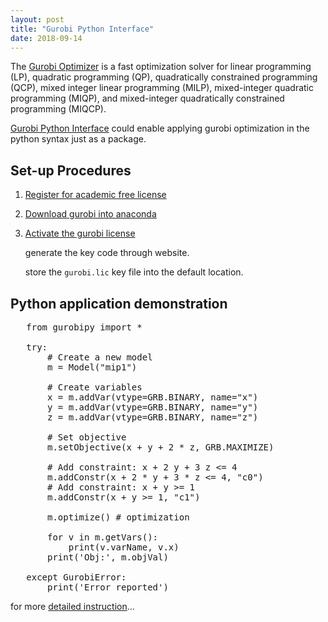 ```yaml
---
layout: post
title: "Gurobi Python Interface"
date: 2018-09-14
---
```

The [Gurobi Optimizer](http://www.gurobi.com/) is a fast optimization solver for linear programming (LP), quadratic programming (QP), quadratically constrained programming (QCP), mixed integer linear programming (MILP), mixed-integer quadratic programming (MIQP), and mixed-integer quadratically constrained programming (MIQCP).

[Gurobi Python Interface](http://www.gurobi.com/documentation/8.0/quickstart_mac/py_python_interface.html#section:Python) could enable applying gurobi optimization in the python syntax just as a package.



## Set-up Procedures

1. [Register for academic free license](http://www.gurobi.com/downloads/licenses/license-center)
   

2. [Download gurobi into anaconda](http://www.gurobi.com/documentation/8.0/quickstart_mac/installing_the_anaconda_py.html)



3. [Activate the gurobi license](http://www.gurobi.com/documentation/8.0/quickstart_mac/retrieving_a_free_academic.html#subsection:academiclicense)

   generate the key code through website.

   store the `gurobi.lic` key file into the default location.



##  Python application demonstration

<pre class="prettyprint">
   from gurobipy import *

   try:
       # Create a new model
       m = Model("mip1")

       # Create variables
       x = m.addVar(vtype=GRB.BINARY, name="x")
       y = m.addVar(vtype=GRB.BINARY, name="y")
       z = m.addVar(vtype=GRB.BINARY, name="z")

       # Set objective
       m.setObjective(x + y + 2 * z, GRB.MAXIMIZE)
       
       # Add constraint: x + 2 y + 3 z <= 4
       m.addConstr(x + 2 * y + 3 * z <= 4, "c0")
       # Add constraint: x + y >= 1
       m.addConstr(x + y >= 1, "c1")
       
       m.optimize() # optimization
       
       for v in m.getVars():
           print(v.varName, v.x)
       print('Obj:', m.objVal)
       
   except GurobiError:
       print('Error reported')
</pre>

for more [detailed instruction](https://www.gurobi.com/documentation/8.0/quickstart_windows/py_example_mip1_py.html)...
